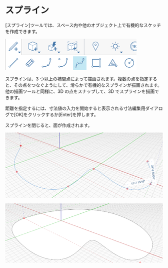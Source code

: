 # スプライン

[スプライン]ツールでは、スペース内や他のオブジェクト上で有機的なスケッチを作成できます。

![](../.gitbook/assets/spline.png)

スプラインは、3 つ以上の補間点によって描画されます。複数の点を指定すると、その点をつなぐようにして、滑らかで有機的なスプラインが描画されます。他の描画ツールと同様に、3D の点をスナップして、3D でスプラインを描画できます。

距離を指定するには、寸法値の入力を開始すると表示される寸法編集用ダイアログで[OK]をクリックするか[Enter]を押します。

スプラインを閉じると、面が作成されます。

![](../.gitbook/assets/spline2.png)

![](../.gitbook/assets/spline3.png)

